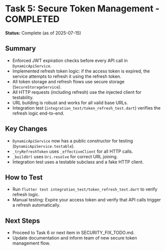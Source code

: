 # Task 5: Secure Token Management - COMPLETED

**Status:** Complete (as of 2025-07-15)

## Summary
- Enforced JWT expiration checks before every API call in `DynamicApiService`.
- Implemented refresh token logic: if the access token is expired, the service attempts to refresh it using the refresh token.
- All token storage and refresh flows use secure storage (`SecureStorageService`).
- All HTTP requests (including refresh) use the injected client for testability.
- URL building is robust and works for all valid base URLs.
- Integration test (`integration_test/token_refresh_test.dart`) verifies the refresh logic end-to-end.

## Key Changes
- `DynamicApiService` now has a public constructor for testing (`DynamicApiService.testable`).
- `_tryRefreshToken` uses `_effectiveClient` for all HTTP calls.
- `_buildUrl` uses `Uri.resolve` for correct URL joining.
- Integration test uses a testable subclass and a fake HTTP client.

## How to Test
- Run `flutter test integration_test/token_refresh_test.dart` to verify refresh logic.
- Manual testing: Expire your access token and verify that API calls trigger a refresh automatically.

## Next Steps
- Proceed to Task 6 or next item in SECURITY_FIX_TODO.md.
- Update documentation and inform team of new secure token management flow.
